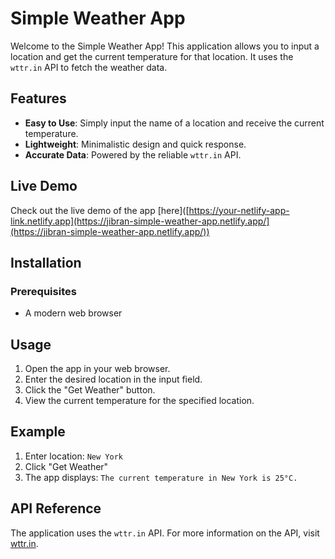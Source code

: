 # Simple Weather App

Welcome to the Simple Weather App! This application allows you to input a location and get the current temperature for that location. It uses the `wttr.in` API to fetch the weather data.

## Features

- **Easy to Use**: Simply input the name of a location and receive the current temperature.
- **Lightweight**: Minimalistic design and quick response.
- **Accurate Data**: Powered by the reliable `wttr.in` API.

## Live Demo

Check out the live demo of the app [here]([https://your-netlify-app-link.netlify.app](https://jibran-simple-weather-app.netlify.app/](https://jibran-simple-weather-app.netlify.app/))

## Installation

### Prerequisites

- A modern web browser

## Usage

1. Open the app in your web browser.
2. Enter the desired location in the input field.
3. Click the "Get Weather" button.
4. View the current temperature for the specified location.

## Example

1. Enter location: `New York`
2. Click "Get Weather"
3. The app displays: `The current temperature in New York is 25°C.`

## API Reference

The application uses the `wttr.in` API. For more information on the API, visit [wttr.in](https://wttr.in/).
